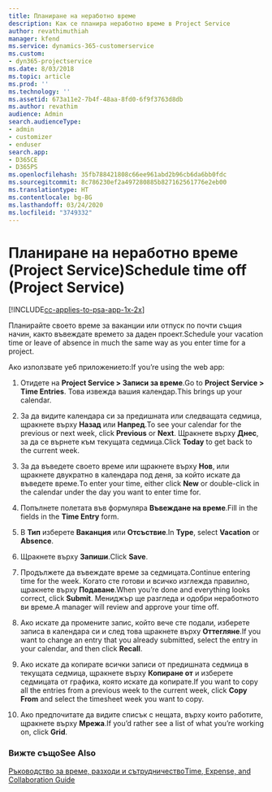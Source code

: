 ```yaml
---
title: Планиране на неработно време
description: Как се планира неработно време в Project Service
author: revathimuthiah
manager: kfend
ms.service: dynamics-365-customerservice
ms.custom:
- dyn365-projectservice
ms.date: 8/03/2018
ms.topic: article
ms.prod: ''
ms.technology: ''
ms.assetid: 673a11e2-7b4f-48aa-8fd0-6f9f3763d8db
ms.author: revathim
audience: Admin
search.audienceType:
- admin
- customizer
- enduser
search.app:
- D365CE
- D365PS
ms.openlocfilehash: 35fb788421808c66ee961abd2b96cb6da6bb0fdc
ms.sourcegitcommit: 8c786230ef2a497280885b827162561776e2eb00
ms.translationtype: HT
ms.contentlocale: bg-BG
ms.lasthandoff: 03/24/2020
ms.locfileid: "3749332"
---
```

# <a name="schedule-time-off-project-service"></a><span data-ttu-id="7374c-103">Планиране на неработно време (Project Service)</span><span class="sxs-lookup"><span data-stu-id="7374c-103">Schedule time off (Project Service)</span></span>

[!INCLUDE[cc-applies-to-psa-app-1x-2x](../includes/cc-applies-to-psa-app-1x-2x.md)]

<span data-ttu-id="7374c-104">Планирайте своето време за ваканции или отпуск по почти същия начин, както въвеждате времето за даден проект.</span><span class="sxs-lookup"><span data-stu-id="7374c-104">Schedule your vacation time or leave of absence in much the same way as you enter time for a project.</span></span>  
  
 <span data-ttu-id="7374c-105">Ако използвате уеб приложението:</span><span class="sxs-lookup"><span data-stu-id="7374c-105">If you’re using the web app:</span></span>  
  
1.  <span data-ttu-id="7374c-106">Отидете на **Project Service > Записи за време**.</span><span class="sxs-lookup"><span data-stu-id="7374c-106">Go to **Project Service > Time Entries**.</span></span> <span data-ttu-id="7374c-107">Това извежда вашия календар.</span><span class="sxs-lookup"><span data-stu-id="7374c-107">This brings up your calendar.</span></span>  
  
2.  <span data-ttu-id="7374c-108">За да видите календара си за предишната или следващата седмица, щракнете върху **Назад** или **Напред**.</span><span class="sxs-lookup"><span data-stu-id="7374c-108">To see your calendar for the previous or next week, click **Previous** or **Next**.</span></span> <span data-ttu-id="7374c-109">Щракнете върху **Днес**, за да се върнете към текущата седмица.</span><span class="sxs-lookup"><span data-stu-id="7374c-109">Click **Today** to get back to the current week.</span></span>  
  
3.  <span data-ttu-id="7374c-110">За да въведете своето време или щракнете върху **Нов**, или щракнете двукратно в календара под деня, за който искате да въведете време.</span><span class="sxs-lookup"><span data-stu-id="7374c-110">To enter your time, either click **New** or double-click in the calendar under the day you want to enter time for.</span></span>  
  
4.  <span data-ttu-id="7374c-111">Попълнете полетата във формуляра **Въвеждане на време**.</span><span class="sxs-lookup"><span data-stu-id="7374c-111">Fill in the fields in the **Time Entry** form.</span></span>  
  
5.  <span data-ttu-id="7374c-112">В **Тип** изберете **Ваканция** или **Отсъствие**.</span><span class="sxs-lookup"><span data-stu-id="7374c-112">In **Type**, select **Vacation** or **Absence**.</span></span>  
  
6.  <span data-ttu-id="7374c-113">Щракнете върху **Запиши**.</span><span class="sxs-lookup"><span data-stu-id="7374c-113">Click **Save**.</span></span>  
  
7.  <span data-ttu-id="7374c-114">Продължете да въвеждате време за седмицата.</span><span class="sxs-lookup"><span data-stu-id="7374c-114">Continue entering time for the week.</span></span> <span data-ttu-id="7374c-115">Когато сте готови и всичко изглежда правилно, щракнете върху **Подаване**.</span><span class="sxs-lookup"><span data-stu-id="7374c-115">When you’re done and everything looks correct, click **Submit**.</span></span> <span data-ttu-id="7374c-116">Мениджър ще разгледа и одобри неработното ви време.</span><span class="sxs-lookup"><span data-stu-id="7374c-116">A manager will review and approve your time off.</span></span>  
  
8.  <span data-ttu-id="7374c-117">Ако искате да промените запис, който вече сте подали, изберете записа в календара си и след това щракнете върху **Оттегляне**.</span><span class="sxs-lookup"><span data-stu-id="7374c-117">If you want to change an entry that you already submitted, select the entry in your calendar, and then click **Recall**.</span></span>  
  
9. <span data-ttu-id="7374c-118">Ако искате да копирате всички записи от предишната седмица в текущата седмица, щракнете върху **Копиране от** и изберете седмицата от графика, която искате да копирате.</span><span class="sxs-lookup"><span data-stu-id="7374c-118">If you want to copy all the entries from a previous week to the current week, click **Copy From** and select the timesheet week you want to copy.</span></span>  
  
10. <span data-ttu-id="7374c-119">Ако предпочитате да видите списък с нещата, върху които работите, щракнете върху **Мрежа**.</span><span class="sxs-lookup"><span data-stu-id="7374c-119">If you’d rather see a list of what you’re working on, click **Grid**.</span></span>  
  
### <a name="see-also"></a><span data-ttu-id="7374c-120">Вижте също</span><span class="sxs-lookup"><span data-stu-id="7374c-120">See Also</span></span>  
 [<span data-ttu-id="7374c-121">Ръководство за време, разходи и сътрудничество</span><span class="sxs-lookup"><span data-stu-id="7374c-121">Time, Expense, and Collaboration Guide</span></span>](../project-service/time-expense-collaboration-guide.md)
